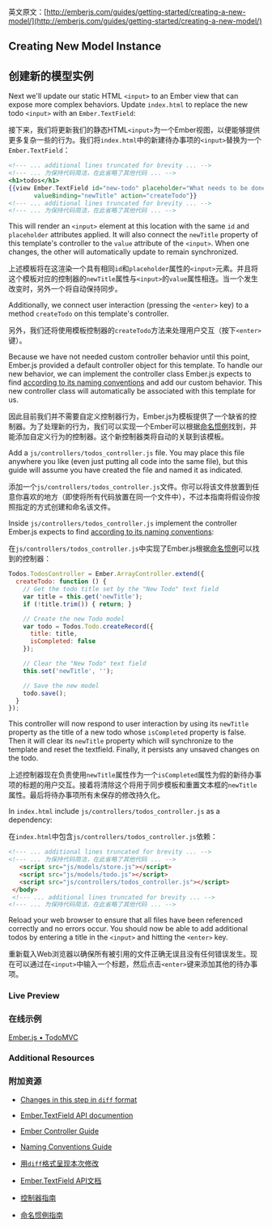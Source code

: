 英文原文：[http://emberjs.com/guides/getting-started/creating-a-new-model/](http://emberjs.com/guides/getting-started/creating-a-new-model/)

## Creating New Model Instance

## 创建新的模型实例

Next we'll update our static HTML `<input>` to an Ember view that can expose more complex behaviors.  Update `index.html` to replace the new todo `<input>` with an `Ember.TextField`:

接下来，我们将更新我们的静态HTML`<input>`为一个Ember视图，以便能够提供更多复杂一些的行为。我们将`index.html`中的新建待办事项的`<input>`替换为一个`Ember.TextField`：

```handlebars
<!--- ... additional lines truncated for brevity ... -->
<!--- ... 为保持代码简洁，在此省略了其他代码 ... -->
<h1>todos</h1>
{{view Ember.TextField id="new-todo" placeholder="What needs to be done?"
       valueBinding="newTitle" action="createTodo"}}
<!--- ... additional lines truncated for brevity ... -->
<!--- ... 为保持代码简洁，在此省略了其他代码 ... -->
```

This will render an `<input>` element at this location with the same `id` and `placeholder` attributes applied. It will also connect the `newTitle` property of this template's controller to the `value` attribute of the `<input>`. When one changes, the other will automatically update to remain synchronized.

上述模板将在这渲染一个具有相同`id`和`placeholder`属性的`<input>`元素。并且将这个模板对应的控制器的`newTitle`属性与`<input>`的`value`属性相连。当一个发生改变时，另外一个将自动保持同步。

Additionally, we connect user interaction (pressing the `<enter>` key) to a method `createTodo` on this template's controller.

另外，我们还将使用模板控制器的`createTodo`方法来处理用户交互（按下`<enter>`键）。

Because we have not needed custom controller behavior until this point, Ember.js provided a default controller object for this template. To handle our new behavior, we can implement the controller class Ember.js expects to find [according to its naming conventions](/guides/concepts/naming-conventions) and add our custom behavior. This new controller class will automatically be associated with this template for us.

因此目前我们并不需要自定义控制器行为，Ember.js为模板提供了一个缺省的控制器。为了处理新的行为，我们可以实现一个Ember可以根据[命名惯例](/guides/concepts/naming-conventions)找到，并能添加自定义行为的控制器。这个新控制器类将自动的关联到该模板。

Add a `js/controllers/todos_controller.js` file. You may place this file anywhere you like (even just putting all code into the same file), but this guide will assume you have created the file and named it as indicated.

添加一个`js/controllers/todos_controller.js`文件。你可以将该文件放置到任意你喜欢的地方（即使将所有代码放置在同一个文件中），不过本指南将假设你按照指定的方式创建和命名该文件。

Inside `js/controllers/todos_controller.js` implement the controller Ember.js expects to find [according to its naming conventions](/guides/concepts/naming-conventions):

在`js/controllers/todos_controller.js`中实现了Ember.js根据[命名惯例](/guides/concepts/naming-conventions)可以找到的控制器：

```javascript
Todos.TodosController = Ember.ArrayController.extend({
  createTodo: function () {
    // Get the todo title set by the "New Todo" text field
    var title = this.get('newTitle');
    if (!title.trim()) { return; }

    // Create the new Todo model
    var todo = Todos.Todo.createRecord({
      title: title,
      isCompleted: false
    });

    // Clear the "New Todo" text field
    this.set('newTitle', '');

    // Save the new model
    todo.save();
  }
});
```

This controller will now respond to user interaction by using its `newTitle` property as the title of a new todo whose `isCompleted` property is false.  Then it will clear its `newTitle` property which will synchronize to the template and reset the textfield. Finally, it persists any unsaved changes on the todo.

上述控制器现在负责使用`newTitle`属性作为一个`isCompleted`属性为假的新待办事项的标题的用户交互。接着将清除这个将用于同步模板和重置文本框的`newTitle`属性。最后将待办事项所有未保存的修改持久化。

In `index.html` include `js/controllers/todos_controller.js` as a dependency:

在`index.html`中包含`js/controllers/todos_controller.js`依赖：

```html
<!--- ... additional lines truncated for brevity ... -->
<!--- ... 为保持代码简洁，在此省略了其他代码 ... -->
   <script src="js/models/store.js"></script>
   <script src="js/models/todo.js"></script>
   <script src="js/controllers/todos_controller.js"></script>
 </body>
 <!--- ... additional lines truncated for brevity ... -->
<!--- ... 为保持代码简洁，在此省略了其他代码 ... -->
```

Reload your web browser to ensure that all files have been referenced correctly and no errors occur. You should now be able to add additional todos by entering a title in the `<input>` and hitting the `<enter>` key.

重新载入Web浏览器以确保所有被引用的文件正确无误且没有任何错误发生。现在可以通过在`<input>`中输入一个标题，然后点击`<enter>`键来添加其他的待办事项。

### Live Preview

### 在线示例

<a class="jsbin-embed" href="http://jsbin.com/irutag/2/embed?live">Ember.js • TodoMVC</a><script src="http://static.jsbin.com/js/embed.js"></script> 

### Additional Resources

### 附加资源

  * [Changes in this step in `diff` format](https://github.com/emberjs/quickstart-code-sample/commit/39443bce54a8a7465221ae443b83d3c4a1e3980f)
  * [Ember.TextField API documention](/api/classes/Ember.TextField.html)
  * [Ember Controller Guide](/guides/controllers)
  * [Naming Conventions Guide](/guides/concepts/naming-conventions)

  * [用`diff`格式呈现本次修改](https://github.com/emberjs/quickstart-code-sample/commit/39443bce54a8a7465221ae443b83d3c4a1e3980f)
  * [Ember.TextField API文档](http://emberjs.com/guides/templates/handlebars-basics)
  * [控制器指南](/guides/controllers)
  * [命名惯例指南](/guides/concepts/naming-conventions)
